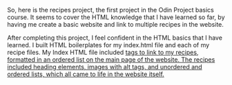 So, here is the recipes project, the first project in the Odin Project basics course.  It seems to cover the HTML knowledge that I have learned so far, by having me create a basic website and link to multiple recipes in the website.

After completing this project, I feel confident in the HTML basics that I have learned.  I built HTML boilerplates for my index.html file and each of my recipe files.  My Index HTML file included <a href> tags to link to my recipes, formatted in an ordered list on the main page of the website. The recipes included heading elements, images with alt tags, and unordered and ordered lists, which all came to life in the website itself.  
